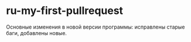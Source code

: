 # ru-my-first-pullrequest
Основные изменения в новой версии программы: исправлены старые баги, добавлены новые.
